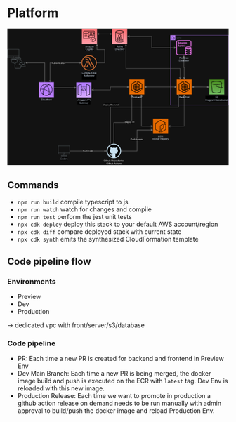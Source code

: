 # Platform

![Alt Text](v_infrastructure.png)

## Commands

* `npm run build`   compile typescript to js
* `npm run watch`   watch for changes and compile
* `npm run test`    perform the jest unit tests
* `npx cdk deploy`  deploy this stack to your default AWS account/region
* `npx cdk diff`    compare deployed stack with current state
* `npx cdk synth`   emits the synthesized CloudFormation template

## Code pipeline flow

### Environments

- Preview
- Dev
- Production

→ dedicated vpc with front/server/s3/database

### Code pipeline

- PR: Each time a new PR is created for backend and frontend in Preview Env
- Dev Main Branch: Each time a new PR is being merged, the docker image build and push is executed on the ECR with `latest` tag. Dev Env is reloaded with this new image.
- Production Release: Each time we want to promote in production a github action release on demand needs to be run manually with admin approval to build/push the docker image and reload Production Env.